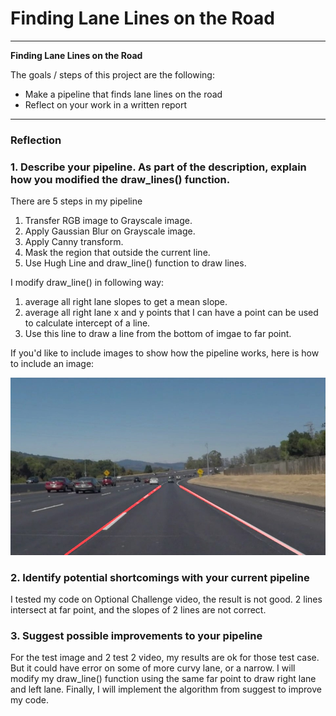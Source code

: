 # **Finding Lane Lines on the Road** 

---

**Finding Lane Lines on the Road**

The goals / steps of this project are the following:
* Make a pipeline that finds lane lines on the road
* Reflect on your work in a written report


[//]: # (Image References)

[image1]: ./test_images_output/solidWhiteCurve.jpg "Result"

---

### Reflection

### 1. Describe your pipeline. As part of the description, explain how you modified the draw_lines() function.

There are 5 steps in my pipeline
 1. Transfer RGB image to Grayscale image.
 2. Apply Gaussian Blur on Grayscale image.
 3. Apply Canny transform.
 4. Mask the region that outside the current line.
 5. Use Hugh Line and draw_line() function to draw lines.

I modify draw_line() in following way:
 1. average all right lane slopes to get a mean slope.
 2. average all right lane x and y points that I can have a point can be used to calculate intercept of a line.
 3. Use this line to draw a line from the bottom of imgae to far point.

If you'd like to include images to show how the pipeline works, here is how to include an image: 

![alt text][image1]


### 2. Identify potential shortcomings with your current pipeline

I tested my code on Optional Challenge video, the result is not good. 2 lines intersect at far point, and the slopes of 2 lines are not correct.

### 3. Suggest possible improvements to your pipeline

For the test image and 2 test 2 video, my results are ok for those test case. But it could have error on some of more curvy lane, or a narrow. I will modify my draw_line() function using the same far point to draw right lane and left lane. Finally, I will implement the algorithm from suggest to improve my code.

